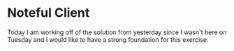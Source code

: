 # Noteful Client
Today I am working off of the solution from yesterday since I wasn't here on Tuesday and I would like to have a strong foundation for this exercise.